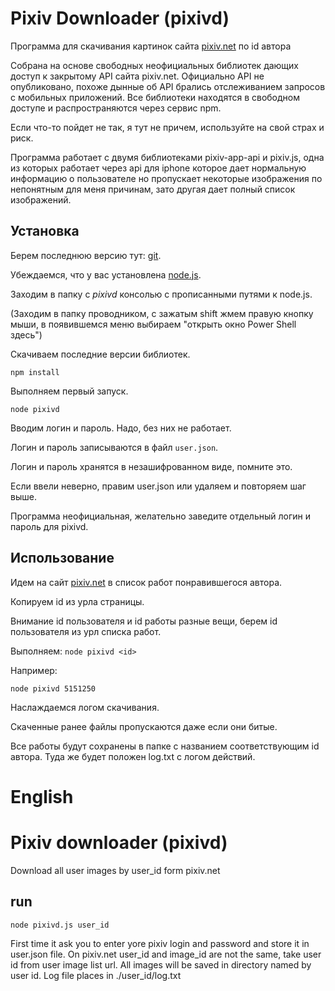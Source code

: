 # Pixiv Downloader (pixivd)

Программа для скачивания картинок сайта [pixiv.net](https://www.pixiv.net) по id автора

Собрана на основе свободных неофициальных библиотек дающих доступ к закрытому API сайта pixiv.net. Официально API не опубликовано, похоже дынные об API брались отслеживанием запросов с мобильных приложений. Все библиотеки находятся в свободном доступе и распространяются через сервис npm.

Если что-то пойдет не так, я тут не причем, используйте на свой страх и риск.

Программа работает с двумя библиотеками pixiv-app-api и pixiv.js, одна из которых работает через api для iphone которое дает нормальную информацию о пользователе но пропускает некоторые изображения по непонятным для меня причинам, зато другая дает полный список изображений.

## Установка

Берем последнюю версию тут: [git](https://github.com/MrGobus/pixivd).

Убеждаемся, что у вас установлена [node.js](https://nodejs.org/en/).

Заходим в папку с *pixivd* консолью с прописанными путями к node.js.

(Заходим в папку проводником, с зажатым shift жмем правую кнопку мыши, в появившемся меню выбираем "открыть окно Power Shell здесь")

Скачиваем последние версии библиотек.

```
npm install
```

Выполняем первый запуск.

```
node pixivd
```

Вводим логин и пароль. Надо, без них не работает.

Логин и пароль записываются в файл ```user.json```.

Логин и пароль хранятся в незашифрованном виде, помните это.

Если ввели неверно, правим user.json или удаляем и повторяем шаг выше.

Программа неофициальная, желательно заведите отдельный логин и пароль для pixivd.

## Использование

Идем на сайт [pixiv.net](https://www.pixiv.net) в список работ понравившегося автора.

Копируем id из урла страницы.

Внимание id пользователя и id работы разные вещи, берем id пользователя из урл списка работ.

Выполняем: ```node pixivd <id>```

Например:

```
node pixivd 5151250
```

Наслаждаемся логом скачивания.

Скаченные ранее файлы пропускаются даже если они битые.

Все работы будут сохранены в папке с названием соответствующим id автора. Туда же будет положен log.txt с логом действий.

# English

# Pixiv downloader (pixivd)

Download all user images by user_id form pixiv.net

## run

```
node pixivd.js user_id
```

First time it ask you to enter yore pixiv login and password and store it in user.json file.
On pixiv.net user_id and image_id are not the same, take user id from user image list url.
All images will be saved in directory named by user id.
Log file places in ./user_id/log.txt
